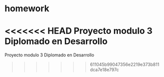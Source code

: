 # homework
<<<<<<< HEAD
Proyecto modulo 3 Diplomado en Desarrollo
=======
Proyecto modulo 3 Diplomado en Desarrollo
>>>>>>> 611045b99047356e2219e373b811dca7e18e797c
